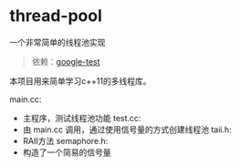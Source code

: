 # thread-pool

一个非常简单的线程池实现

> 依赖：[google-test](https://github.com/google/googletest)

本项目用来简单学习c++11的多线程库。

main.cc: 
- 主程序，测试线程池功能
test.cc:
- 由 main.cc 调用，通过使用信号量的方式创建线程池
taii.h:
- RAII方法
semaphore.h:
- 构造了一个简易的信号量